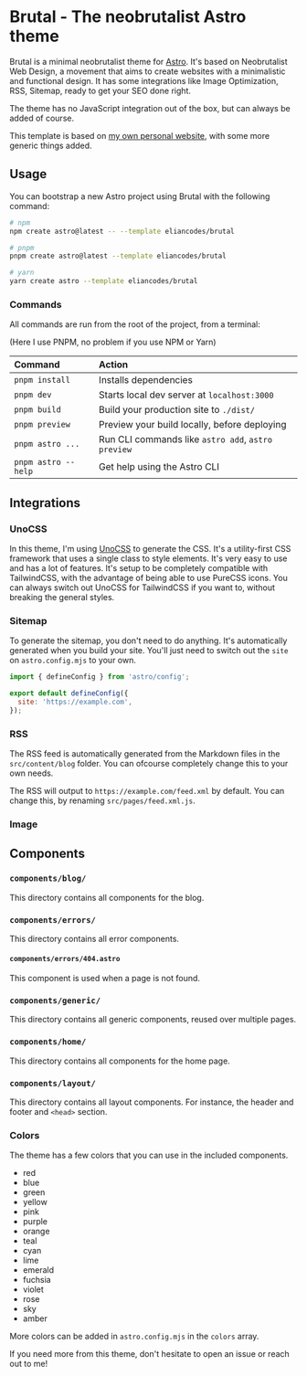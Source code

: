 # Brutal - The neobrutalist Astro theme

Brutal is a minimal neobrutalist theme for [Astro](https://astro.build/). It's based on Neobrutalist Web Design, a movement that aims to create websites with a minimalistic and functional design. It has some integrations like Image Optimization, RSS, Sitemap, ready to get your SEO done right.

The theme has no JavaScript integration out of the box, but can always be added of course.

This template is based on [my own personal website](<https://www.elian.codes/>), with some more generic things added.

## Usage

You can bootstrap a new Astro project using Brutal with the following command:

```bash
# npm
npm create astro@latest -- --template eliancodes/brutal

# pnpm
pnpm create astro@latest --template eliancodes/brutal

# yarn
yarn create astro --template eliancodes/brutal
```

### Commands

All commands are run from the root of the project, from a terminal:

(Here I use PNPM, no problem if you use NPM or Yarn)

| Command             | Action                                             |
| :------------------ | :------------------------------------------------- |
| `pnpm install`      | Installs dependencies                              |
| `pnpm dev`          | Starts local dev server at `localhost:3000`        |
| `pnpm build`        | Build your production site to `./dist/`            |
| `pnpm preview`      | Preview your build locally, before deploying       |
| `pnpm astro ...`    | Run CLI commands like `astro add`, `astro preview` |
| `pnpm astro --help` | Get help using the Astro CLI                       |

## Integrations

### UnoCSS

In this theme, I'm using [UnoCSS](https://uno.antfu.me/) to generate the CSS. It's a utility-first CSS framework that uses a single class to style elements. It's very easy to use and has a lot of features. It's setup to be completely compatible with TailwindCSS, with the advantage of being able to use PureCSS icons. You can always switch out UnoCSS for TailwindCSS if you want to, without breaking the general styles.

### Sitemap

To generate the sitemap, you don't need to do anything. It's automatically generated when you build your site. You'll just need to switch out the `site` on `astro.config.mjs` to your own.

```js title="astro.config.mjs"
import { defineConfig } from 'astro/config';

export default defineConfig({
  site: 'https://example.com',
});
```

### RSS

The RSS feed is automatically generated from the Markdown files in the `src/content/blog` folder. You can ofcourse completely change this to your own needs.

The RSS will output to `https://example.com/feed.xml` by default. You can change this, by renaming `src/pages/feed.xml.js`.

### Image

## Components

### `components/blog/`

This directory contains all components for the blog.

### `components/errors/`

This directory contains all error components.

#### `components/errors/404.astro`

This component is used when a page is not found.

### `components/generic/`

This directory contains all generic components, reused over multiple pages.

### `components/home/`

This directory contains all components for the home page.

### `components/layout/`

This directory contains all layout components. For instance, the header and footer and `<head>` section.

### Colors

The theme has a few colors that you can use in the included components.

- red
- blue
- green
- yellow
- pink
- purple
- orange
- teal
- cyan
- lime
- emerald
- fuchsia
- violet
- rose
- sky
- amber

More colors can be added in `astro.config.mjs` in the `colors` array.

If you need more from this theme, don't hesitate to open an issue or reach out to me!
